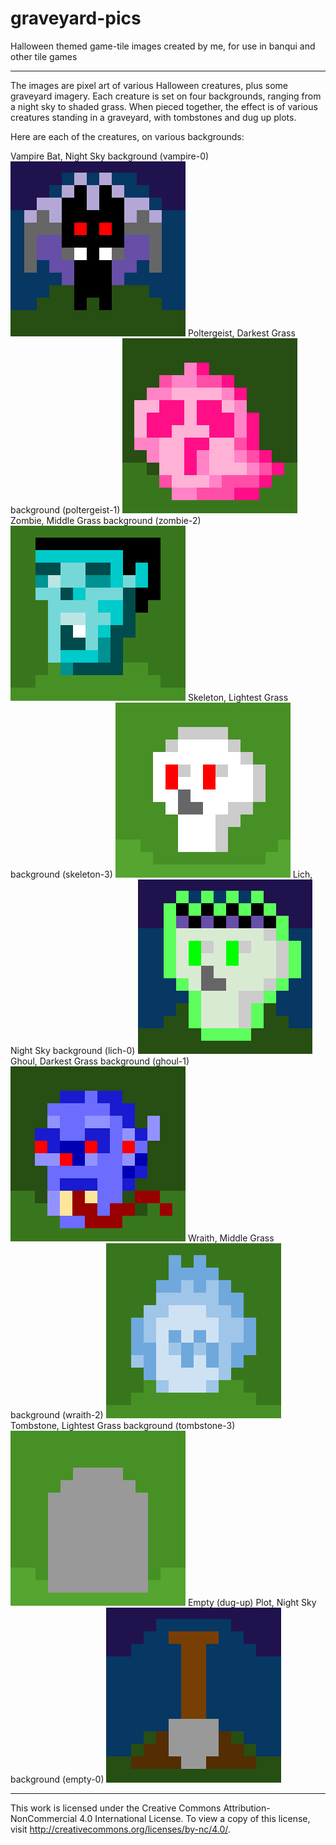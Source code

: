 # graveyard-pics
Halloween themed game-tile images created by me, for use in banqui and other tile games
______
The images are pixel art of various Halloween creatures, plus some graveyard imagery. Each creature is set on four backgrounds, ranging from a night sky to shaded grass. When pieced together, the effect is of various creatures standing in a graveyard, with tombstones and dug up plots.

Here are each of the creatures, on various backgrounds:

Vampire Bat, Night Sky background (vampire-0)
![vampire-0](https://raw.githubusercontent.com/catspook/graveyard-pics/master/vampire-0.png)
Poltergeist, Darkest Grass background (poltergeist-1)
![poltergeist-1](https://raw.githubusercontent.com/catspook/graveyard-pics/master/poltergeist-1.png)
Zombie, Middle Grass background (zombie-2)
![zombie-2](https://raw.githubusercontent.com/catspook/graveyard-pics/master/zombie-2.png)
Skeleton, Lightest Grass background (skeleton-3)
![skeleton-3](https://raw.githubusercontent.com/catspook/graveyard-pics/master/skeleton-3.png)
Lich, Night Sky background (lich-0)
![lich-0](https://raw.githubusercontent.com/catspook/graveyard-pics/master/lich-0.png)
Ghoul, Darkest Grass background (ghoul-1)
![ghoul-1](https://raw.githubusercontent.com/catspook/graveyard-pics/master/ghoul-1.png)
Wraith, Middle Grass background (wraith-2)
![wraith-2](https://raw.githubusercontent.com/catspook/graveyard-pics/master/wraith-2.png)
Tombstone, Lightest Grass background (tombstone-3)
![tombstone-3](https://raw.githubusercontent.com/catspook/graveyard-pics/master/tombstone-3.png)
Empty (dug-up) Plot, Night Sky background (empty-0)
![empty-0](https://raw.githubusercontent.com/catspook/graveyard-pics/master/empty-0.png)
________
This work is licensed under the Creative Commons Attribution-NonCommercial 4.0 International License. 
To view a copy of this license, visit http://creativecommons.org/licenses/by-nc/4.0/.
